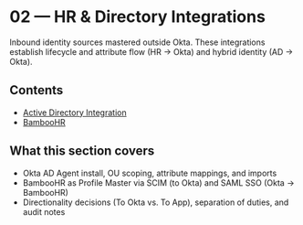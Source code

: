 # 02 — HR & Directory Integrations

Inbound identity sources mastered outside Okta. These integrations establish lifecycle and attribute flow (HR → Okta) and hybrid identity (AD → Okta).

## Contents
- [Active Directory Integration](./Active%20Directory%20Integration.md)
- [BambooHR](./BanbooHR.md) <!-- NOTE: file currently spelled “BanbooHR.md” -->

## What this section covers
- Okta AD Agent install, OU scoping, attribute mappings, and imports
- BambooHR as Profile Master via SCIM (to Okta) and SAML SSO (Okta → BambooHR)
- Directionality decisions (To Okta vs. To App), separation of duties, and audit notes

